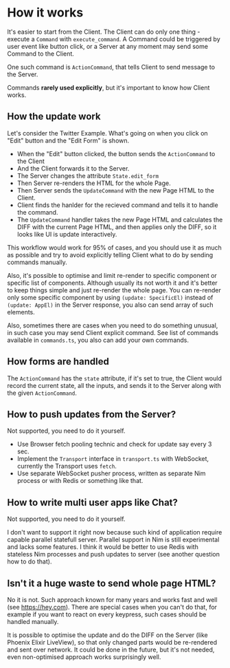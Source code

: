 # How it works

It's easier to start from the Client. The Client can do only one thing - execute a `Command` with `execute_command`. A Command could be triggered by user event like button click, or a Server at any moment may send some Command to the Client.

One such command is `ActionCommand`, that tells Client to send message to the Server.

Commands **rarely used explicitly**, but it's important to know how Client works.

## How the update work

Let's consider the Twitter Example. What's going on when you click on "Edit" button and the "Edit Form" is shown.

- When the "Edit" button clicked, the button sends the `ActionCommand` to the Client
- And the Client forwards it to the Server.
- The Server changes the attribute `State.edit_form`
- Then Server re-renders the HTML for the whole Page.
- Then Server sends the `UpdateCommand` with the new Page HTML to the Client.
- Client finds the hanlder for the recieved command and tells it to handle the command.
- The `UpdateCommand` handler takes the new Page HTML and calculates the DIFF with the current Page HTML, and then applies only the DIFF, so it looks like UI is update interactively.

This workflow would work for 95% of cases, and you should use it as much as possible and try to avoid explicitly telling Client what to do by sending commands manually.

Also, it's possible to optimise and limit re-render to specific component or specific list of components. Although usually its not worth it and it's better to keep things simple and just re-render the whole page. You can re-render only some specific component by using `(update: SpecificEl)` instead of `(update: AppEl)` in the Server response, you also can send array of such elements.

Also, sometimes there are cases when you need to do something unusual, in such case you may send Client explicit command. See list of commands available in `commands.ts`, you also can add your own commands.

## How forms are handled

The `ActionCommand` has the `state` attribute, if it's set to true, the Client would record the current state, all the inputs, and sends it to the Server along with the given `ActionCommand`.


## How to push updates from the Server?

Not supported, you need to do it yourself.

- Use Browser fetch pooling technic and check for update say every 3 sec.
- Implement the `Transport` interface in `transport.ts` with WebSocket, currently the Transport uses `fetch`.
- Use separate WebSocket pusher process, written as separate Nim process or with Redis or something
  like that.

## How to write multi user apps like Chat?

Not supported, you need to do it yourself.

I don't want to support it right now because such kind of application require capable parallel statefull server.
Parallel support in Nim is still experimental and lacks some features. I think it would be better to use Redis
with stateless Nim processes and push updates to server (see another question how to do that).

## Isn't it a huge waste to send whole page HTML?

No it is not. Such approach known for many years and works fast and well (see https://hey.com). There are special cases when you can't do that, for example if you want to react on every keypress, such cases should be handled manually.

It is possible to optimise the update and do the DIFF on the Server (like Phoenix Elixir LiveView), so that only changed parts would be re-rendered and sent over network. It could be done in the future, but it's not needed, even non-optimised approach works surprisingly well.